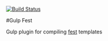 [![Build Status](https://travis-ci.org/DmitryDorofeev/gulp-fest.svg?branch=master)](https://travis-ci.org/DmitryDorofeev/gulp-fest)

#Gulp Fest

Gulp plugin for compiling [fest](https://github.com/mailru/fest) templates
